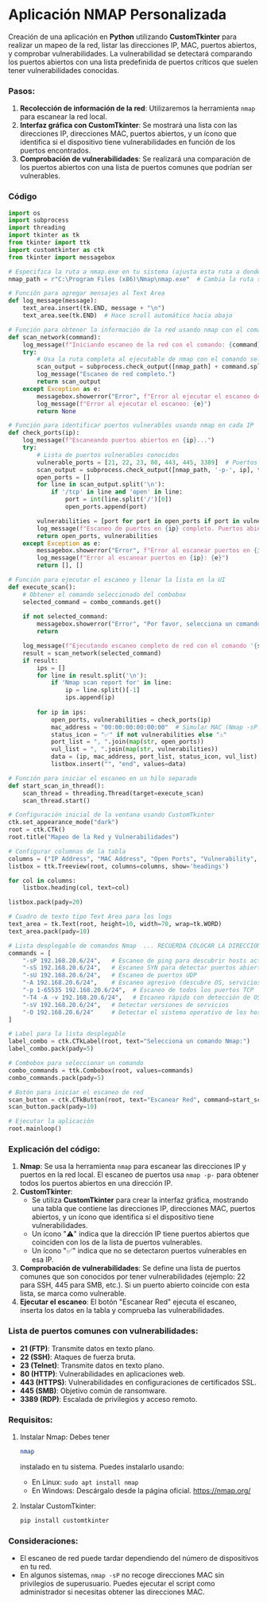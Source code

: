 # Aplicación NMAP Personalizada

Creación de una aplicación en **Python** utilizando **CustomTkinter** para realizar un mapeo de la red, listar las direcciones IP, MAC, puertos abiertos, y comprobar vulnerabilidades. La vulnerabilidad se detectará comparando los puertos abiertos con una lista predefinida de puertos críticos que suelen tener vulnerabilidades conocidas.

### Pasos:

1. **Recolección de información de la red**: Utilizaremos la herramienta `nmap` para escanear la red local.
2. **Interfaz gráfica con CustomTkinter**: Se mostrará una lista con las direcciones IP, direcciones MAC, puertos abiertos, y un ícono que identifica si el dispositivo tiene vulnerabilidades en función de los puertos encontrados.
3. **Comprobación de vulnerabilidades**: Se realizará una comparación de los puertos abiertos con una lista de puertos comunes que podrían ser vulnerables.

### Código

```python
import os
import subprocess
import threading
import tkinter as tk
from tkinter import ttk
import customtkinter as ctk
from tkinter import messagebox

# Especifica la ruta a nmap.exe en tu sistema (ajusta esta ruta a donde instalaste Nmap)
nmap_path = r"C:\Program Files (x86)\Nmap\nmap.exe"  # Cambia la ruta según la instalación de Nmap

# Función para agregar mensajes al Text Area
def log_message(message):
    text_area.insert(tk.END, message + "\n")
    text_area.see(tk.END)  # Hace scroll automático hacia abajo

# Función para obtener la información de la red usando nmap con el comando seleccionado
def scan_network(command):
    log_message(f"Iniciando escaneo de la red con el comando: {command}...")
    try:
        # Usa la ruta completa al ejecutable de nmap con el comando seleccionado
        scan_output = subprocess.check_output([nmap_path] + command.split(), text=True)
        log_message("Escaneo de red completo.")
        return scan_output
    except Exception as e:
        messagebox.showerror("Error", f"Error al ejecutar el escaneo de la red: {e}")
        log_message(f"Error al ejecutar el escaneo: {e}")
        return None

# Función para identificar puertos vulnerables usando nmap en cada IP
def check_ports(ip):
    log_message(f"Escaneando puertos abiertos en {ip}...")
    try:
        # Lista de puertos vulnerables conocidos
        vulnerable_ports = [21, 22, 23, 80, 443, 445, 3389]  # Puertos con vulnerabilidades conocidas
        scan_output = subprocess.check_output([nmap_path, '-p-', ip], text=True)
        open_ports = []
        for line in scan_output.split('\n'):
            if '/tcp' in line and 'open' in line:
                port = int(line.split('/')[0])
                open_ports.append(port)

        vulnerabilities = [port for port in open_ports if port in vulnerable_ports]
        log_message(f"Escaneo de puertos en {ip} completo. Puertos abiertos: {open_ports}. Vulnerabilidades: {vulnerabilities}")
        return open_ports, vulnerabilities
    except Exception as e:
        messagebox.showerror("Error", f"Error al escanear puertos en {ip}: {e}")
        log_message(f"Error al escanear puertos en {ip}: {e}")
        return [], []

# Función para ejecutar el escaneo y llenar la lista en la UI
def execute_scan():
    # Obtener el comando seleccionado del combobox
    selected_command = combo_commands.get()
    
    if not selected_command:
        messagebox.showerror("Error", "Por favor, selecciona un comando de Nmap.")
        return

    log_message(f"Ejecutando escaneo completo de red con el comando '{selected_command}'...")
    result = scan_network(selected_command)
    if result:
        ips = []
        for line in result.split('\n'):
            if 'Nmap scan report for' in line:
                ip = line.split()[-1]
                ips.append(ip)
        
        for ip in ips:
            open_ports, vulnerabilities = check_ports(ip)
            mac_address = "00:00:00:00:00:00"  # Simular MAC (Nmap -sP no encuentra MAC en algunos sistemas)
            status_icon = "✅" if not vulnerabilities else "⚠️"
            port_list = ", ".join(map(str, open_ports))
            vul_list = ", ".join(map(str, vulnerabilities))
            data = (ip, mac_address, port_list, status_icon, vul_list)
            listbox.insert("", "end", values=data)

# Función para iniciar el escaneo en un hilo separado
def start_scan_in_thread():
    scan_thread = threading.Thread(target=execute_scan)
    scan_thread.start()

# Configuración inicial de la ventana usando CustomTkinter
ctk.set_appearance_mode("dark")
root = ctk.CTk()
root.title("Mapeo de la Red y Vulnerabilidades")

# Configurar columnas de la tabla
columns = ("IP Address", "MAC Address", "Open Ports", "Vulnerability", "Vulnerable Ports")
listbox = ttk.Treeview(root, columns=columns, show='headings')

for col in columns:
    listbox.heading(col, text=col)

listbox.pack(pady=20)

# Cuadro de texto tipo Text Area para los logs
text_area = tk.Text(root, height=10, width=70, wrap=tk.WORD)
text_area.pack(pady=10)

# Lista desplegable de comandos Nmap  ... RECUERDA COLOCAR LA DIRECCION IP
commands = [
    "-sP 192.168.20.6/24",   # Escaneo de ping para descubrir hosts activos
    "-sS 192.168.20.6/24",   # Escaneo SYN para detectar puertos abiertos
    "-sU 192.168.20.6/24",   # Escaneo de puertos UDP
    "-A 192.168.20.6/24",    # Escaneo agresivo (descubre OS, servicios y versiones)
    "-p 1-65535 192.168.20.6/24",  # Escaneo de todos los puertos TCP
    "-T4 -A -v 192.168.20.6/24",   # Escaneo rápido con detección de OS y versiones
    "-sV 192.168.20.6/24",   # Detectar versiones de servicios
    "-O 192.168.20.6/24"     # Detectar el sistema operativo de los hosts
]

# Label para la lista desplegable
label_combo = ctk.CTkLabel(root, text="Selecciona un comando Nmap:")
label_combo.pack(pady=5)

# Combobox para seleccionar un comando
combo_commands = ttk.Combobox(root, values=commands)
combo_commands.pack(pady=5)

# Botón para iniciar el escaneo de red
scan_button = ctk.CTkButton(root, text="Escanear Red", command=start_scan_in_thread)
scan_button.pack(pady=10)

# Ejecutar la aplicación
root.mainloop()

```

### Explicación del código:

1. **Nmap**: Se usa la herramienta `nmap` para escanear las direcciones IP y puertos en la red local. El escaneo de puertos usa `nmap -p-` para obtener todos los puertos abiertos en una dirección IP.
2. **CustomTkinter**:
   - Se utiliza **CustomTkinter** para crear la interfaz gráfica, mostrando una tabla que contiene las direcciones IP, direcciones MAC, puertos abiertos, y un ícono que identifica si el dispositivo tiene vulnerabilidades.
   - Un ícono "⚠️" indica que la dirección IP tiene puertos abiertos que coinciden con los de la lista de puertos vulnerables.
   - Un ícono "✅" indica que no se detectaron puertos vulnerables en esa IP.
3. **Comprobación de vulnerabilidades**: Se define una lista de puertos comunes que son conocidos por tener vulnerabilidades (ejemplo: 22 para SSH, 445 para SMB, etc.). Si un puerto abierto coincide con esta lista, se marca como vulnerable.
4. **Ejecutar el escaneo**: El botón "Escanear Red" ejecuta el escaneo, inserta los datos en la tabla y comprueba las vulnerabilidades.

### Lista de puertos comunes con vulnerabilidades:

- **21 (FTP)**: Transmite datos en texto plano.
- **22 (SSH)**: Ataques de fuerza bruta.
- **23 (Telnet)**: Transmite datos en texto plano.
- **80 (HTTP)**: Vulnerabilidades en aplicaciones web.
- **443 (HTTPS)**: Vulnerabilidades en configuraciones de certificados SSL.
- **445 (SMB)**: Objetivo común de ransomware.
- **3389 (RDP)**: Escalada de privilegios y acceso remoto.

### Requisitos:

1. Instalar Nmap: Debes tener 

   ```bash
   nmap
   ```

    instalado en tu sistema. Puedes instalarlo usando:

   - En Linux: `sudo apt install nmap`
   - En Windows: Descárgalo desde la página oficial. https://nmap.org/

2. Instalar CustomTkinter:

   ```bash
   pip install customtkinter
   ```

### Consideraciones:

- El escaneo de red puede tardar dependiendo del número de dispositivos en tu red.
- En algunos sistemas, `nmap -sP` no recoge direcciones MAC sin privilegios de superusuario. Puedes ejecutar el script como administrador si necesitas obtener las direcciones MAC.





